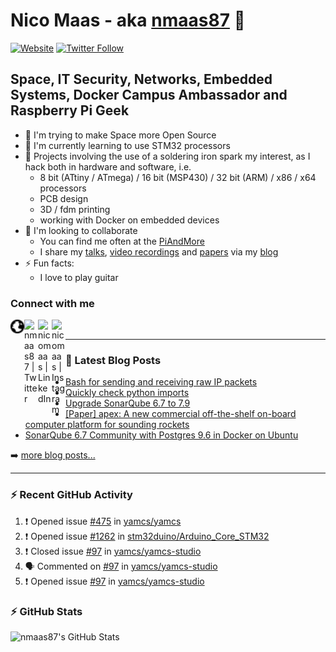 # Nico Maas - aka [nmaas87][website] 👋

[![Website](https://img.shields.io/website?label=nico-maas.de&style=for-the-badge&url=https%3A%2F%2Fwww.nico-maas.de)](https://www.nico-maas.de)
[![Twitter Follow](https://img.shields.io/twitter/follow/nmaas87?color=1DA1F2&logo=twitter&style=for-the-badge)](https://twitter.com/intent/follow?original_referer=https%3A%2F%2Fgithub.com%2Fnmaas87&screen_name=nmaas87)

## Space, IT Security, Networks, Embedded Systems, Docker Campus Ambassador and Raspberry Pi Geek

- 🔭 I'm trying to make Space more Open Source
- 🌱 I'm currently learning to use STM32 processors
- 🎉 Projects involving the use of a soldering iron spark my interest, as I hack both in hardware and software, i.e.
  - 8 bit (ATtiny / ATmega) / 16 bit (MSP430) / 32 bit (ARM) / x86 / x64 processors
  - PCB design
  - 3D / fdm printing
  - working with Docker on embedded devices
- 👯 I'm looking to collaborate
  - You can find me often at the [PiAndMore][piandmore]
  - I share my [talks], [video recordings] and [papers] via my [blog][website]
- ⚡ Fun facts:
  - I love to play guitar

### Connect with me

[<img align="left" alt="nico-maas.de" width="22px" src="https://raw.githubusercontent.com/iconic/open-iconic/master/svg/globe.svg" />][website]
[<img align="left" alt="nmaas87 | Twitter" width="22px" src="https://cdn.jsdelivr.net/npm/simple-icons@v3/icons/twitter.svg" />][twitter]
[<img align="left" alt="nicomaas | LinkedIn" width="22px" src="https://cdn.jsdelivr.net/npm/simple-icons@v3/icons/linkedin.svg" />][linkedin]
[<img align="left" alt="nicomaas | Instagram" width="22px" src="https://cdn.jsdelivr.net/npm/simple-icons@v3/icons/keybase.svg" />][keybase]

<br />

---

### 📕 Latest Blog Posts

<!-- BLOG-POST-LIST:START -->
- [Bash for sending and receiving raw IP packets](https://www.nico-maas.de/?p=2173)
- [Quickly check python imports](https://www.nico-maas.de/?p=2170)
- [Upgrade SonarQube 6.7 to 7.9](https://www.nico-maas.de/?p=2145)
- [[Paper] apex: A new commercial off-the-shelf on-board computer platform for sounding rockets](https://www.nico-maas.de/?p=2134)
- [SonarQube 6.7 Community with Postgres 9.6 in Docker on Ubuntu](https://www.nico-maas.de/?p=2051)
<!-- BLOG-POST-LIST:END -->

➡️ [more blog posts...](https://www.nico-maas.de)

---

### :zap: Recent GitHub Activity
  
<!--START_SECTION:activity-->
1. ❗️ Opened issue [#475](https://github.com/yamcs/yamcs/issues/475) in [yamcs/yamcs](https://github.com/yamcs/yamcs)
2. ❗️ Opened issue [#1262](https://github.com/stm32duino/Arduino_Core_STM32/issues/1262) in [stm32duino/Arduino_Core_STM32](https://github.com/stm32duino/Arduino_Core_STM32)
3. ❗️ Closed issue [#97](https://github.com/yamcs/yamcs-studio/issues/97) in [yamcs/yamcs-studio](https://github.com/yamcs/yamcs-studio)
4. 🗣 Commented on [#97](https://github.com/yamcs/yamcs-studio/issues/97) in [yamcs/yamcs-studio](https://github.com/yamcs/yamcs-studio)
5. ❗️ Opened issue [#97](https://github.com/yamcs/yamcs-studio/issues/97) in [yamcs/yamcs-studio](https://github.com/yamcs/yamcs-studio)
<!--END_SECTION:activity-->

### :zap: GitHub Stats

  <img align="left" alt="nmaas87's GitHub Stats" src="https://github-readme-stats.codestackr.vercel.app/api?username=nmaas87&show_icons=true&hide_border=true" />


[website]: https://www.nico-maas.de
[twitter]: https://twitter.com/nmaas87
[linkedin]: https://linkedin.com/in/nicomaas
[keybase]: https://keybase.io/nicomaas
[piandmore]: https://piandmore.de/en/
[talks]: https://www.nico-maas.de/?cat=392
[video recordings]: https://www.nico-maas.de/?page_id=1244
[papers]: https://www.nico-maas.de/?cat=301
